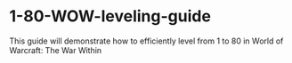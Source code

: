 # 1-80-WOW-leveling-guide
This guide will demonstrate how to efficiently level from 1 to 80 in World of Warcraft: The War Within
